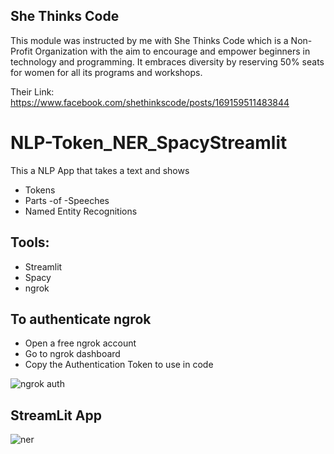 ## She Thinks Code
This module was instructed by me with She Thinks Code which is a Non-Profit Organization with the aim to encourage and empower beginners in technology and programming. It embraces diversity by reserving 50% seats for women for all its programs and workshops.

Their Link: https://www.facebook.com/shethinkscode/posts/169159511483844

# NLP-Token_NER_SpacyStreamlit

This a NLP App that takes a text and shows 
 + Tokens
 + Parts -of -Speeches
 + Named Entity Recognitions
 
## Tools:
 + Streamlit
 + Spacy
 + ngrok
 
 ## To authenticate ngrok
  + Open a free ngrok account
  + Go to ngrok dashboard
  + Copy the Authentication Token to use in code
  
  ![ngrok auth](https://user-images.githubusercontent.com/8067885/93671962-eb853400-fac8-11ea-9e5e-d5fad24fb730.PNG)
  
  
 ## StreamLit App
 ![ner](https://user-images.githubusercontent.com/8067885/91746084-dca01580-ebdd-11ea-85be-979e5b06f80f.JPG)
